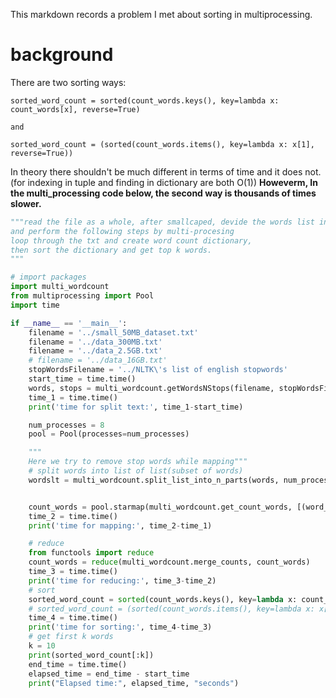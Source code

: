 This markdown records a problem I met about sorting in multiprocessing.
# background
There are two sorting ways:
```
sorted_word_count = sorted(count_words.keys(), key=lambda x: count_words[x], reverse=True)

and

sorted_word_count = (sorted(count_words.items(), key=lambda x: x[1], reverse=True))
```

In theory there shouldn't be much different in terms of time and it does not.
(for indexing in tuple and finding in dictionary are both O(1)) **Howeverm, 
In the multi_processing code below, the second way is thousands of times slower.**

```python
"""read the file as a whole, after smallcaped, devide the words list into serveral parts,
and perform the following steps by multi-procesing
loop through the txt and create word count dictionary,
then sort the dictionary and get top k words.
"""

# import packages
import multi_wordcount
from multiprocessing import Pool
import time

if __name__ == '__main__':
    filename = '../small_50MB_dataset.txt'
    filename = '../data_300MB.txt'
    filename = '../data_2.5GB.txt'
    # filename = '../data_16GB.txt'
    stopWordsFilename = '../NLTK\'s list of english stopwords'
    start_time = time.time()
    words, stops = multi_wordcount.getWordsNStops(filename, stopWordsFilename)
    time_1 = time.time()
    print('time for split text:', time_1-start_time)

    num_processes = 8
    pool = Pool(processes=num_processes)

    """
    Here we try to remove stop words while mapping"""
    # split words into list of list(subset of words)
    wordslt = multi_wordcount.split_list_into_n_parts(words, num_processes*40)


    count_words = pool.starmap(multi_wordcount.get_count_words, [(word_s, stops) for word_s in wordslt])
    time_2 = time.time()
    print('time for mapping:', time_2-time_1)

    # reduce
    from functools import reduce
    count_words = reduce(multi_wordcount.merge_counts, count_words)
    time_3 = time.time()
    print('time for reducing:', time_3-time_2)
    # sort
    sorted_word_count = sorted(count_words.keys(), key=lambda x: count_words[x], reverse=True)
    # sorted_word_count = (sorted(count_words.items(), key=lambda x: x[1], reverse=True))
    time_4 = time.time()
    print('time for sorting:', time_4-time_3)
    # get first k words
    k = 10 
    print(sorted_word_count[:k])
    end_time = time.time()
    elapsed_time = end_time - start_time
    print("Elapsed time:", elapsed_time, "seconds")
```

